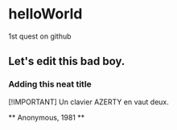 # helloWorld
1st quest on github

## Let's edit this bad boy.

### Adding this neat title

[!IMPORTANT]
Un clavier AZERTY en vaut deux.

** Anonymous, 1981 **
